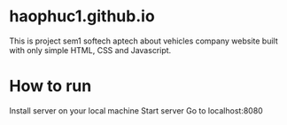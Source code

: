 # haophuc1.github.io

This is project sem1 softech aptech about vehicles company website built with only simple HTML, CSS and Javascript.

# How to run

Install server on your local machine
Start server 
Go to localhost:8080
